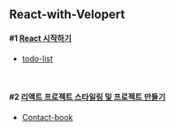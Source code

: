 ## React-with-Velopert

#### #1 [React 시작하기](https://github.com/sbh2ch/react-with-velopert/tree/master/react%231)
* [todo-list](https://github.com/sbh2ch/react-with-velopert/tree/master/todolist)
<br/>

#### #2 [리액트 프로젝트 스타일링 및 프로젝트 만들기](https://github.com/sbh2ch/react-with-velopert/tree/master/react%232)
* [Contact-book](https://github.com/sbh2ch/contact_book_by_react)
<br/>
